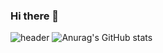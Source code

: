 ### Hi there 👋
![header](https://capsule-render.vercel.app/api?type=waving&color=0:9CB4D4,100:659F7C&height=300&section=header&text=Hi!%20I'm%20Yujin&animation=fadeIn&fontSize=90)
![Anurag's GitHub stats](https://github-readme-stats.vercel.app/api?username=cho4u4o&show_icons=true&theme=radical)
